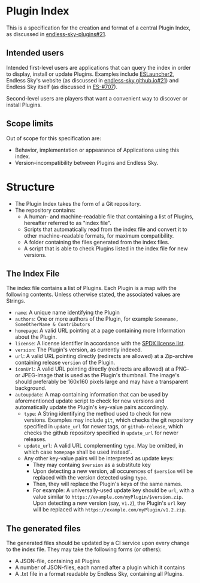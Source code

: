 # Plugin Index

This is a specification for the creation and format of a central Plugin Index, as discussed in [endless-sky-plugins#21](https://github.com/EndlessSkyCommunity/endless-sky-plugins/pull/21).


## Intended users

Intended first-level users are applications that can query the index in order to display, install or update Plugins. Examples include [ESLauncher2](https://github.com/EndlessSkyCommunity/ESLauncher2/), Endless Sky's website (as discussed in [endless-sky.github.io#21](https://github.com/endless-sky/endless-sky.github.io/pull/21)) and Endless Sky itself (as discussed in [ES-#707](https://github.com/endless-sky/endless-sky/issues/707)).

Second-level users are players that want a convenient way to discover or install Plugins.


## Scope limits

Out of scope for this specification are:
- Behavior, implementation or appearance of Applications using this index.
- Version-incompatibility between Plugins and Endless Sky.


# Structure

- The Plugin Index takes the form of a Git repository.
- The repository contains:
  - A human- and machine-readable file that containing a list of Plugins, hereafter referred to as "index file".
  - Scripts that automatically read from the index file and convert it to other machine-readable formats, for maximum compatibility.
  - A folder containing the files generated from the index files.
  - A script that is able to check Plugins listed in the index file for new versions.

## The Index File

The index file contains a list of Plugins. Each Plugin is a map with the following contents. Unless otherwise stated, the associated values are Strings.

- `name`: A unique name identifying the Plugin
- `authors`: One or more authors of the Plugin, for example `Somename, SomeOtherName & Contributors`
- `homepage`: A valid URL pointing at a page containing more Information about the Plugin.
- `license`: A license identifier in accordance with the [SPDX license list](https://spdx.org/licenses/).
- `version`: The Plugin's version, as currently indexed.
- `url`: A valid URL pointing directly (redirects are allowed) at a Zip-archive containing release `version` of the Plugin.
- `iconUrl`: A valid URL pointing directly (redirects are allowed) at a PNG- or JPEG-image that is used as the Plugin's thumbnail. The image's should preferably be 160x160 pixels large and may have a transparent background.
- `autoupdate`: A map containing information that can be used by aforementioned update script to check for new versions and automatically update the Plugin's key-value pairs accordingly.
  - `type`: A String identifying the method used to check for new versions. Examples may include `git`, which checks the git repository specified in `update_url` for newer tags, or `github-release`, which checks the github repository specified in `update_url` for newer releases.
  - `update_url`: A valid URL complementing `type`. May be omitted, in which case `homepage` shall be used instead`.
  - Any other key-value pairs will be interpreted as update keys:
    - They may containg `$version` as a substitute key
    - Upon detecting a new version, all occurences of `$version` will be replaced with the version detected using `type`.
    - Then, they will replace the Plugin's keys of the same names.
    - For example: A universally-used update key should be `url`, with a value similar to `https://example.com/myPlugin/$version.zip`. Upon detecting a new version (say, `v1.2`), the Plugin's `url` key will be replaced with `https://example.com/myPlugin/v1.2.zip`.
    
## The generated files

The generated files should be updated by a CI service upon every change to the index file. They may take the following forms (or others):
- A JSON-file, containing all Plugins
- A number of JSON-files, each named after a plugin which it contains
- A .txt file in a format readable by Endless Sky, containing all Plugins.

    
